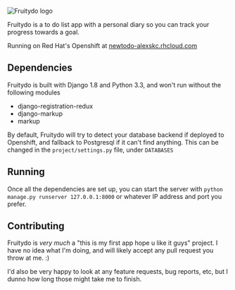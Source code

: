 ![Fruitydo logo](https://raw.githubusercontent.com/alexskc/Fruitydo/master/static/logo-large.png)

Fruitydo is a to do list app with a personal diary so you can track your progress towards a goal.

Running on Red Hat's Openshift at [newtodo-alexskc.rhcloud.com](http://newtodo-alexskc.rhcloud.com/)

## Dependencies
Fruitydo is built with Django 1.8 and Python 3.3, and won't run without the following modules 
* django-registration-redux
* django-markup
* markup

By default, Fruitydo will try to detect your database backend if deployed to Openshift, and fallback to Postgresql if it can't find anything. This can be changed in the `project/settings.py` file, under `DATABASES`

## Running
Once all the dependencies are set up, you can start the server with `python manage.py runserver 127.0.0.1:8000` or whatever IP address and port you prefer.

## Contributing
Fruitydo is *very much* a "this is my first app hope u like it guys" project. I have no idea what I'm doing, and will likely accept any pull request you throw at me. :)

I'd also be very happy to look at any feature requests, bug reports, etc, but I dunno how long those might take me to finish.
